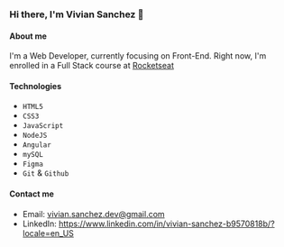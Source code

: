 ### Hi there, I'm Vivian Sanchez 👋

#### About me
I'm a Web Developer, currently focusing on Front-End. 
Right now, I'm enrolled in a Full Stack course at [Rocketseat](https://www.rocketseat.com.br/)

#### Technologies
- `HTML5`
- `CSS3`
- `JavaScript`
- `NodeJS`
- `Angular`
- `mySQL`
- `Figma`
- `Git` & `Github`

#### Contact me
- Email: vivian.sanchez.dev@gmail.com
- LinkedIn: https://www.linkedin.com/in/vivian-sanchez-b9570818b/?locale=en_US


